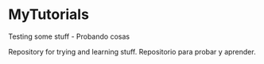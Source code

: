 # MyTutorials
Testing some stuff - Probando cosas

Repository for trying and learning stuff.
Repositorio para probar y aprender.
